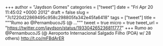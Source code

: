 
+++
author = "Jaydson Gomes"
categories = ["tweet"]
date = "Fri Apr 20 11:45:02 +0000 2012"
draft = false
slug = "7c1220d22869495c958c298805fa342e45fa6418"
tags = ["tweet"]
title = """Rumo ao @PernambucoJS (@ ..."""
tweet = true
micro = true
tweet_url = "https://twitter.com/jaydson/status/193304265236811777"
+++
Rumo ao @PernambucoJS (@ Aeroporto Internacional Salgado Filho (POA) w/ 28 others) http://t.co/mFBdArER
